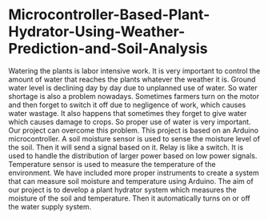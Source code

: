 # Microcontroller-Based-Plant-Hydrator-Using-Weather-Prediction-and-Soil-Analysis
Watering the plants is labor intensive work. It is very important to control the amount of water that reaches the plants whatever the weather it is. Ground water level is declining day by day due to unplanned use of water. So water shortage is also a problem nowadays. Sometimes farmers turn on the motor and then forget to switch it off due to negligence of work, which causes water wastage. It also happens that sometimes they forget to give water which causes damage to crops. So proper use of water is very important. Our project can overcome this problem. This project is based on an Arduino microcontroller. A soil moisture sensor is used to sense the moisture level of the soil. Then it will send a signal based on it. Relay is like a switch. It is used to handle the distribution of larger power based on low power signals. Temperature sensor is used to measure the temperature of the environment. We have included more proper instruments to create a system that can measure soil moisture and temperature using Arduino. The aim of our project is to develop a plant hydrator system which measures the moisture of the soil and temperature. Then it automatically turns on or off the water supply system.
